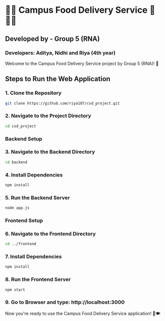 # 🍔🛵 Campus Food Delivery Service 🍕🚴‍♂️
## Developed by - Group 5 (RNA)
### Developers: Aditya, Nidhi and Riya (4th year)

Welcome to the Campus Food Delivery Service project by Group 5 (RNA)! 🎉

## Steps to Run the Web Application

### 1. Clone the Repository

```bash
git clone https://github.com/riya107/csd_project.git
```
### 2. Navigate to the Project Directory
```bash
cd csd_project
```
### Backend Setup
### 3. Navigate to the Backend Directory
```bash
cd backend
```
### 4. Install Dependencies
```bash
npm install
```
### 5. Run the Backend Server
```bash
node app.js
```
### Frontend Setup

### 6. Navigate to the Frontend Directory
```bash
cd ../frontend
```
### 7. Install Dependencies
```bash
npm install
```
### 8. Run the Frontend Server
```bash
npm start
```
### 9. Go to Browser and type: http://localhost:3000

Now you're ready to use the Campus Food Delivery Service application! 🥳🍽️
